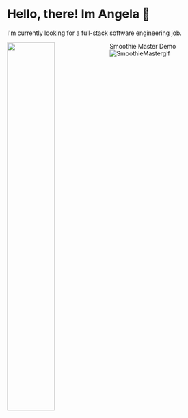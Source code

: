  # Hello, there! Im Angela 👋
 I'm currently looking for a full-stack software engineering job. 
 
 <img align="left" width="47%" src="https://github-readme-stats.vercel.app/api?username=angpace&show_icons=true&theme=tokyonight"/>
 

Smoothie Master Demo
![SmoothieMastergif](https://user-images.githubusercontent.com/108838753/205720071-bd3f911a-a2b7-434b-b801-eaac35058ba5.gif)

